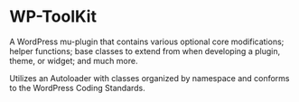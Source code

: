 # WP-ToolKit

A WordPress mu-plugin that contains various optional core
modifications; helper functions; base classes to extend from
when developing a plugin, theme, or widget; and much more.

Utilizes an Autoloader with classes organized by namespace and
conforms to the WordPress Coding Standards.
